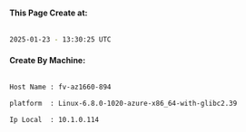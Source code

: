 
   
#### This Page Create at:

```bash

2025-01-23 - 13:30:25 UTC

```

#### Create By Machine:

```bash

Host Name : fv-az1660-894

platform  : Linux-6.8.0-1020-azure-x86_64-with-glibc2.39

Ip Local  : 10.1.0.114

```

